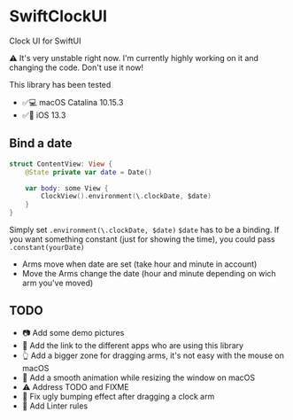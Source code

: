 # SwiftClockUI

Clock UI for SwiftUI

⚠️ It's very unstable right now. I'm currently highly working on it and changing the code. Don't use it now!

This library has been tested
* ✅💻 macOS Catalina 10.15.3
* ✅📱 iOS 13.3

## Bind a date

```swift
struct ContentView: View {
    @State private var date = Date()

    var body: some View {
        ClockView().environment(\.clockDate, $date)
    }
}
```

Simply set `.environment(\.clockDate, $date)` `$date` has to be a binding.
If you want something constant (just for showing the time), you could pass `.constant(yourDate)`

* Arms move when date are set (take hour and minute in account)
* Move the Arms change the date (hour and minute depending on wich arm you've moved)

## TODO

* 📷 Add some demo pictures
* 📲 Add the link to the different apps who are using this library
* 👆 Add a bigger zone for dragging arms, it's not easy with the mouse on macOS
* 👾 Add a smooth animation while resizing the window on macOS
* ⚠️  Address TODO and FIXME
* 🐞 Fix ugly bumping effect after dragging a clock arm
* 🧽 Add Linter rules
